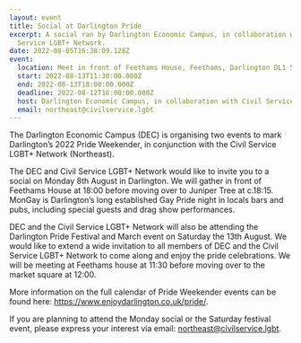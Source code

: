 ```yaml
---
layout: event
title: Social at Darlington Pride
excerpt: A social ran by Darlington Economic Campus, in collaboration with Civil
  Service LGBT+ Network.
date: 2022-08-05T16:38:09.128Z
event:
  location: Meet in front of Feethams House, Feethams, Darlington DL1 5AD
  start: 2022-08-13T11:30:00.000Z
  end: 2022-08-13T18:00:00.000Z
  deadline: 2022-08-12T16:00:00.000Z
  host: Darlington Economic Campus, in collaboration with Civil Service LGBT+ Network
  email: northeast@civilservice.lgbt
---
```

The Darlington Economic Campus (DEC) is organising two events to mark Darlington’s 2022 Pride Weekender, in conjunction with the Civil Service LGBT+ Network (Northeast).

The DEC and Civil Service LGBT+ Network would like to invite you to a social on Monday 8th August in Darlington. We will gather in front of Feethams House at 18:00 before moving over to Juniper Tree at c.18:15. MonGay is Darlington’s long established Gay Pride night in locals bars and pubs, including special guests and drag show performances.

DEC and the Civil Service LGBT+ Network will also be attending the Darlington Pride Festival and March event on Saturday the 13th August. We would like to extend a wide invitation to all members of DEC and the Civil Service LGBT+ Network to come along and enjoy the pride celebrations. We will be meeting at Feethams house at 11:30 before moving over to the market square at 12:00.

More information on the full calendar of Pride Weekender events can be found here: https://www.enjoydarlington.co.uk/pride/.

If you are planning to attend the Monday social or the Saturday festival event, please express your interest via email: northeast@civilservice.lgbt.